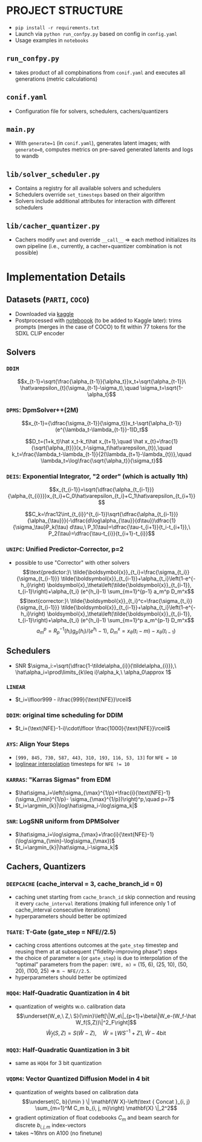 # PROJECT STRUCTURE
- `pip install -r requirements.txt`
- Launch via `python run_confpy.py` based on config in `config.yaml`
- Usage examples in `notebooks`

## `run_confpy.py`
- takes product of all compbinations from `conif.yaml` and executes all generations (metric calculations)

## `conif.yaml`
- Configuration file for solvers, schedulers, cachers/quantizers

## `main.py`
- With `generate=1` (in `conif.yaml`), generates latent images; with `generate=0`, computes metrics on pre-saved generated latents and logs to wandb

## `lib/solver_scheduler.py`
- Contains a registry for all available solvers and schedulers
- Schedulers override `set_timesteps` based on their algorithm
- Solvers include additional attributes for interaction with different schedulers

## `lib/cacher_quantizer.py`
- Cachers modify `unet` and override `__call__` => each method initializes its own pipeline (i.e., currently, a cacher+quantizer combination is not possible)

# Implementation Details

## Datasets (`PARTI`, `COCO`)
- Downloaded via [kaggle](https://www.kaggle.com/code/philurame/downloading-cifar10-imagenet-mscoco-datasets)
- Postprocessed with [noteboook](notebooks/preprocess_datasets.ipynb) (to be added to Kaggle later): trims prompts (merges in the case of COCO) to fit within 77 tokens for the SDXL CLIP encoder

## Solvers

### `DDIM`
$$x_{t-1}=\sqrt{\frac{\alpha_{t-1}}{\alpha_t}}x_t+\sqrt{\alpha_{t-1}}\ \hat\varepsilon_{t}(\sigma_{t-1}-\sigma_t),\quad \sigma_t=\sqrt{1-\alpha_t}$$

### `DPMS`: DpmSolver++(2M)
$$x_{t-1}={\dfrac{\sigma_{t-1}}{\sigma_t}}x_t-\sqrt{\alpha_{t-1}}(e^{\lambda_t-\lambda_{t-1}}-1)D_t$$

$$D_t=(1+k_t)\hat x_t-k_t\hat x_{t+1},\quad \hat x_{t}=\frac{1}{\sqrt{\alpha_{t}}}(x_t-\sigma_t\hat\varepsilon_{t}),\quad k_t=\frac{\lambda_t-\lambda_{t-1}}{2(\lambda_{t+1}-\lambda_{t})},\quad \lambda_t=\log\frac{\sqrt{\alpha_t}}{\sigma_t}$$

### `DEIS`: Exponential Integrator, "2 order" (which is actually 1th)

$$x_{t_{i-1}}=\sqrt{\dfrac{\alpha_{t_{i-1}}}{\alpha_{t_{i}}}}x_{t_i}+C_0\hat\varepsilon_{t_i}+C_1\hat\varepsilon_{t_{i+1}}$$

$$C_k=\frac12\int_{t_{i}}^{t_{i-1}}\sqrt{\dfrac{\alpha_{t_{i-1}}}{\alpha_{\tau}}}(-\dfrac{d\log\alpha_{\tau}}{d\tau})\dfrac{1}{\sigma_\tau}P_k(\tau) d\tau,\ P_1(\tau)=\dfrac{\tau-t_{i+1}}{t_i-t_{i+1}},\ P_2(\tau)=\dfrac{\tau-t_{i}}{t_{i+1}-t_{i}}$$

### `UNIPC`: Unified Predictor-Corrector, p=2
- possible to use "Corrector" with other solvers
$$\text{predictor:}\  \tilde{\boldsymbol{x}}_{t_i}=\frac{\sigma_{t_i}}{\sigma_{t_{i-1}}} \tilde{\boldsymbol{x}}_{t_{i-1}}+\alpha_{t_i}\left(1-e^{-h_i}\right) \boldsymbol{x}_\theta\left(\tilde{\boldsymbol{x}}_{t_{i-1}}, t_{i-1}\right)+\alpha_{t_i} (e^{h_i}-1) \sum_{m=1}^{p-1} a_m^p D_m^x$$
$$\text{corrector:}\ \tilde{\boldsymbol{x}}_{t_i}^c=\frac{\sigma_{t_i}}{\sigma_{t_{i-1}}} \tilde{\boldsymbol{x}}_{t_{i-1}}+\alpha_{t_i}\left(1-e^{-h_i}\right) \boldsymbol{x}_\theta\left(\tilde{\boldsymbol{x}}_{t_{i-1}}, t_{i-1}\right)+\alpha_{t_i} (e^{h_i}-1) \sum_{m=1}^p a_m^{p-1} D_m^x$$
$$a_m^p=R^{-1}_p(h_i)g_p(h_i)/(e^{h_i}-1),\ D_m^x=x_\theta(t_i-m) - x_\theta(t_{i-1})$$


## Schedulers

- SNR $\sigma_i:=\sqrt{\dfrac{1-\tilde\alpha_{i}}{\tilde\alpha_{i}}},\ \hat\alpha_i=\prod\limits_{k\leq i}\alpha_k,\ \alpha_0\approx 1$

### `LINEAR`

- $t_i=\lfloor999 - i\frac{999}{\text{NFE}}\rceil$

### `DDIM`: original time scheduling for DDIM
- $t_i=(\text{NFE}-1-i)\cdot\lfloor \frac{1000}{\text{NFE}}\rceil$

### `AYS`: Align Your Steps
- `[999, 845, 730, 587, 443, 310, 193, 116, 53, 13]` for `NFE = 10`
- [loglinear interpolation](https://research.nvidia.com/labs/toronto-ai/AlignYourSteps/howto.html) timesteps for `NFE != 10`

### `KARRAS`: "Karras Sigmas" from EDM
- $\hat\sigma_i=\left(\sigma_{\max}^{1/p}+\frac{i}{\text{NFE}-1}(\sigma_{\min}^{1/p}- \sigma_{\max}^{1/p})\right)^p,\quad p=7$
- $t_i=\argmin_{k}|\log\hat\sigma_i-\log\sigma_k|$

### `SNR`: LogSNR uniform from DPMSolver
- $\hat\sigma_i=\log\sigma_{\max}+\frac{i}{\text{NFE}-1}(\log\sigma_{\min}-\log\sigma_{\max})$
- $t_i=\argmin_{k}|\hat\sigma_i-\sigma_k|$

## Cachers, Quantizers

### `DEEPCACHE` (cache_interval = 3, cache_branch_id = 0)
- caching unet starting from `cache_branch_id` skip connection and reusing it every `cache_interval` iterations (making full inference only 1 of cache_interval consecutive iterations)
- hyperparameters should better be optimized

### `TGATE`: T-Gate (gate_step = NFE//2.5)
- caching cross attentions outcomes at the `gate_step` timestep and reusing them at at subsequent ("fidelity-improving phase") steps
- the choice of parameter `m` (or `gate_step`) is due to interpolation of the “optimal” parameters from the paper: `(NFE, m)` = (15, 6), (25, 10), (50, 20), (100, 25) => `m ~ NFE//2.5`.
- hyperparameters should better be optimized

### `HQQ4`: Half-Quadratic Quantization in 4 bit
- quantization of weights w.o. calibration data
$$\underset{W_e,\ Z,\ S}{\min}\left[\|W_e\|_{p<1}+\beta\|W_e-(W_f-\hat W_f(S,Z))\|^2_F\right]$$
$$\hat W_f(S,Z)=S(\hat W - Z),\quad \hat W=\lfloor W S^{-1} + Z\rceil,\ \hat W-\text{4bit}$$

### `HQQ3`: Half-Quadratic Quantization in 3 bit
- same as `HQQ4` for 3 bit quantization


### `VQDM4`: Vector Quantized Diffusion Model in 4 bit
- quantization of weights based on calibration data
$$\underset{C, b}{\min } \| \mathbf{W X}-\left(\text { Concat }_{i, j} \sum_{m=1}^M C_m b_{i, j, m}\right) \mathbf{X} \|_2^2$$
- gradient optimization of float codebooks $C_m$ and beam search for discrete $b_{i,j,m}$ index-vectors
- takes ~16hrs on A100 (no finetune)